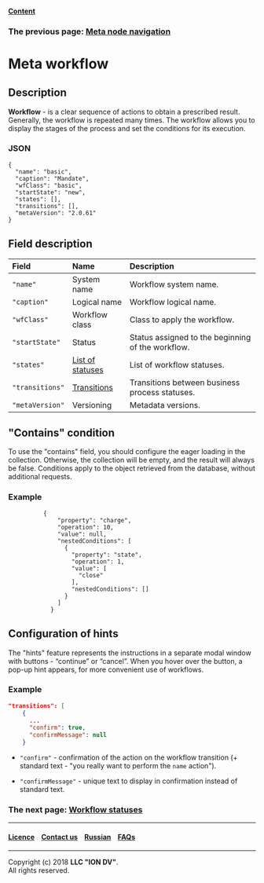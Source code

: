 #### [Content](/docs/en/index.md)

### The previous page: [Meta node navigation](docs/en/2_system_description/metadata_structure/meta_navigation/navigation_nodes.md) 

# Meta workflow

## Description

**Workflow** - is a clear sequence of actions to obtain a prescribed result. Generally, the workflow is repeated many times. The workflow allows you to display the stages of the process and set the conditions for its execution.

### JSON

```
{
  "name": "basic",
  "caption": "Mandate",
  "wfClass": "basic",
  "startState": "new",
  "states": [],
  "transitions": [],
  "metaVersion": "2.0.61"
}
```

## Field description

| Field | Name |Description  |
|:-----|:-------|:-----------|
|`"name"`| System name  | Workflow system name.|
|`"caption"`| Logical name   | Workflow logical name.|
|`"wfClass"`| Workflow class | Class to apply the workflow.|
|`"startState"`| Status   | Status assigned to the beginning of the workflow.|
|`"states"`|  [List of statuses](/docs/en/2_system_description/metadata_structure/meta_workflows/status_wf.md) | List of workflow statuses. |
|`"transitions"`|  [Transitions](/docs/en/2_system_description/metadata_structure/meta_workflows/transitions_wf.md)  | Transitions between  business process statuses. |
|`"metaVersion"`|  Versioning | Metadata versions.

## "Сontains" condition

To use the "contains" field, you should configure the eager loading in the collection. Otherwise, the collection will be empty, and the result will always be false. Conditions apply to the object retrieved from the database, without additional requests.

### Example

```
          {
              "property": "charge",
              "operation": 10,
              "value": null,
              "nestedConditions": [
                {
                  "property": "state",
                  "operation": 1,
                  "value": [
                    "close"
                  ],
                  "nestedConditions": []
                }
              ]
            }
```

## Configuration of hints

The "hints" feature represents the instructions in a separate modal window with buttons - “continue” or “cancel”. When you hover over the button, a pop-up hint appears, for more convenient use of workflows.

### Example

```json
"transitions": [
    {
      ...
      "confirm": true,
      "confirmMessage": null
    }
```

* `"confirm"` - confirmation of the action on the workflow transition (+ standard text - "you really want to perform the `name` action").

* `"confirmMessage"` - unique text to display in confirmation instead of standard text.

### The next page: [Workflow statuses](/docs/en/2_system_description/metadata_structure/meta_workflows/status_wf.md)

--------------------------------------------------------------------------  


 #### [Licence](/LICENCE.md) &ensp;  [Contact us](https://iondv.com) &ensp;  [Russian](/docs/ru/2_system_description/metadata_structure/meta_workflows/meta_workflows.md)   &ensp; [FAQs](/faqs.md)          



--------------------------------------------------------------------------  

Copyright (c) 2018 **LLC "ION DV"**.  
All rights reserved. 